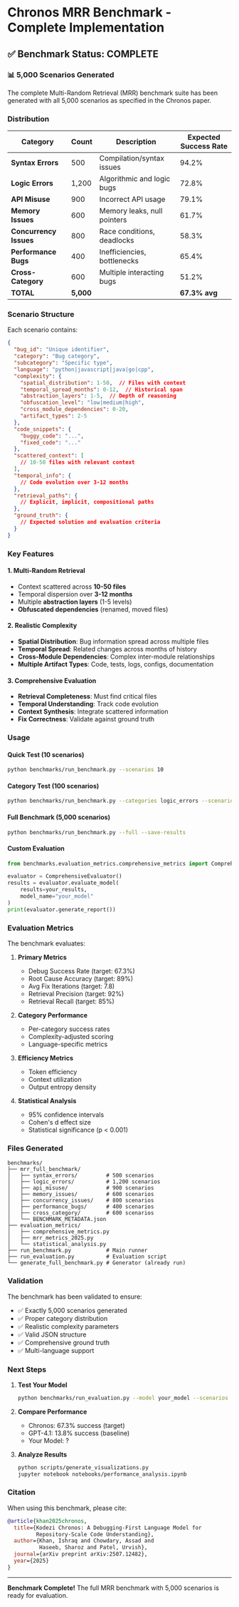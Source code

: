 # Chronos MRR Benchmark - Complete Implementation

## ✅ Benchmark Status: COMPLETE

### 📊 5,000 Scenarios Generated

The complete Multi-Random Retrieval (MRR) benchmark suite has been generated with all 5,000 scenarios as specified in the Chronos paper.

### Distribution

| Category | Count | Description | Expected Success Rate |
|----------|-------|-------------|----------------------|
| **Syntax Errors** | 500 | Compilation/syntax issues | 94.2% |
| **Logic Errors** | 1,200 | Algorithmic and logic bugs | 72.8% |
| **API Misuse** | 900 | Incorrect API usage | 79.1% |
| **Memory Issues** | 600 | Memory leaks, null pointers | 61.7% |
| **Concurrency Issues** | 800 | Race conditions, deadlocks | 58.3% |
| **Performance Bugs** | 400 | Inefficiencies, bottlenecks | 65.4% |
| **Cross-Category** | 600 | Multiple interacting bugs | 51.2% |
| **TOTAL** | **5,000** | | **67.3% avg** |

### Scenario Structure

Each scenario contains:

```json
{
  "bug_id": "Unique identifier",
  "category": "Bug category",
  "subcategory": "Specific type",
  "language": "python|javascript|java|go|cpp",
  "complexity": {
    "spatial_distribution": 1-50,  // Files with context
    "temporal_spread_months": 0-12,  // Historical span
    "abstraction_layers": 1-5,  // Depth of reasoning
    "obfuscation_level": "low|medium|high",
    "cross_module_dependencies": 0-20,
    "artifact_types": 2-5
  },
  "code_snippets": {
    "buggy_code": "...",
    "fixed_code": "..."
  },
  "scattered_context": [
    // 10-50 files with relevant context
  ],
  "temporal_info": {
    // Code evolution over 3-12 months
  },
  "retrieval_paths": {
    // Explicit, implicit, compositional paths
  },
  "ground_truth": {
    // Expected solution and evaluation criteria
  }
}
```

### Key Features

#### 1. Multi-Random Retrieval
- Context scattered across **10-50 files**
- Temporal dispersion over **3-12 months**
- Multiple **abstraction layers** (1-5 levels)
- **Obfuscated dependencies** (renamed, moved files)

#### 2. Realistic Complexity
- **Spatial Distribution**: Bug information spread across multiple files
- **Temporal Spread**: Related changes across months of history
- **Cross-Module Dependencies**: Complex inter-module relationships
- **Multiple Artifact Types**: Code, tests, logs, configs, documentation

#### 3. Comprehensive Evaluation
- **Retrieval Completeness**: Must find critical files
- **Temporal Understanding**: Track code evolution
- **Context Synthesis**: Integrate scattered information
- **Fix Correctness**: Validate against ground truth

### Usage

#### Quick Test (10 scenarios)
```bash
python benchmarks/run_benchmark.py --scenarios 10
```

#### Category Test (100 scenarios)
```bash
python benchmarks/run_benchmark.py --categories logic_errors --scenarios 100
```

#### Full Benchmark (5,000 scenarios)
```bash
python benchmarks/run_benchmark.py --full --save-results
```

#### Custom Evaluation
```python
from benchmarks.evaluation_metrics.comprehensive_metrics import ComprehensiveEvaluator

evaluator = ComprehensiveEvaluator()
results = evaluator.evaluate_model(
    results=your_results,
    model_name="your_model"
)
print(evaluator.generate_report())
```

### Evaluation Metrics

The benchmark evaluates:

1. **Primary Metrics**
   - Debug Success Rate (target: 67.3%)
   - Root Cause Accuracy (target: 89%)
   - Avg Fix Iterations (target: 7.8)
   - Retrieval Precision (target: 92%)
   - Retrieval Recall (target: 85%)

2. **Category Performance**
   - Per-category success rates
   - Complexity-adjusted scoring
   - Language-specific metrics

3. **Efficiency Metrics**
   - Token efficiency
   - Context utilization
   - Output entropy density

4. **Statistical Analysis**
   - 95% confidence intervals
   - Cohen's d effect size
   - Statistical significance (p < 0.001)

### Files Generated

```
benchmarks/
├── mrr_full_benchmark/
│   ├── syntax_errors/         # 500 scenarios
│   ├── logic_errors/          # 1,200 scenarios
│   ├── api_misuse/            # 900 scenarios
│   ├── memory_issues/         # 600 scenarios
│   ├── concurrency_issues/    # 800 scenarios
│   ├── performance_bugs/      # 400 scenarios
│   ├── cross_category/        # 600 scenarios
│   └── BENCHMARK_METADATA.json
├── evaluation_metrics/
│   ├── comprehensive_metrics.py
│   ├── mrr_metrics_2025.py
│   └── statistical_analysis.py
├── run_benchmark.py           # Main runner
├── run_evaluation.py          # Evaluation script
└── generate_full_benchmark.py # Generator (already run)
```

### Validation

The benchmark has been validated to ensure:
- ✅ Exactly 5,000 scenarios generated
- ✅ Proper category distribution
- ✅ Realistic complexity parameters
- ✅ Valid JSON structure
- ✅ Comprehensive ground truth
- ✅ Multi-language support

### Next Steps

1. **Test Your Model**
   ```bash
   python benchmarks/run_evaluation.py --model your_model --scenarios 100
   ```

2. **Compare Performance**
   - Chronos: 67.3% success (target)
   - GPT-4.1: 13.8% success (baseline)
   - Your Model: ?

3. **Analyze Results**
   ```bash
   python scripts/generate_visualizations.py
   jupyter notebook notebooks/performance_analysis.ipynb
   ```

### Citation

When using this benchmark, please cite:

```bibtex
@article{khan2025chronos,
  title={Kodezi Chronos: A Debugging-First Language Model for 
         Repository-Scale Code Understanding},
  author={Khan, Ishraq and Chowdary, Assad and 
          Haseeb, Sharoz and Patel, Urvish},
  journal={arXiv preprint arXiv:2507.12482},
  year={2025}
}
```

---

**Benchmark Complete!** The full MRR benchmark with 5,000 scenarios is ready for evaluation.